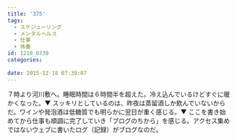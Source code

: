 ```yaml
---
title: '375'
tags:
  - スケジューリング
  - メンタルヘルス
  - 仕事
  - 休養
id: 1218_0739
categories:
   
date: 2015-12-18 07:39:07
---
```


７時より河川敷へ。睡眠時間は６時間半を超えた。冷え込んでいるけどすぐに暖かくなった。▼ スッキリとしているのは、昨夜は蒸留酒しか飲んでいないからだ。ワインや発泡酒は低糖質でも明らかに翌日が重く感じる。▼ ここを書き始めてから仕事も順調に完了していき「ブログのちから」を感じる。アクセス集めではないウェブに書いたログ（記録）がブログなのだ。